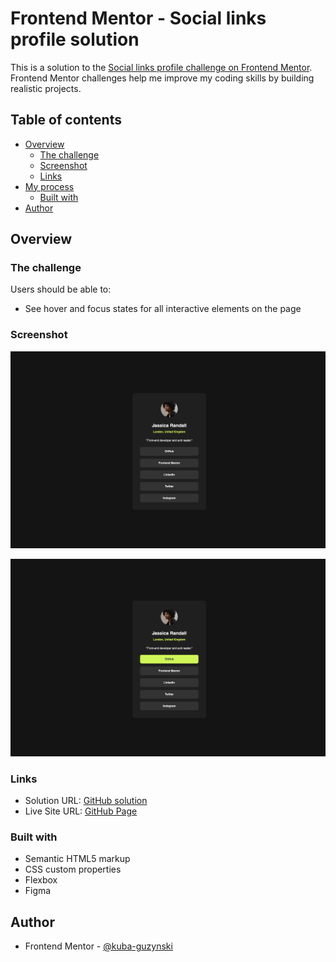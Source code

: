 # Frontend Mentor - Social links profile solution

This is a solution to the [Social links profile challenge on Frontend Mentor](https://www.frontendmentor.io/challenges/social-links-profile-UG32l9m6dQ). Frontend Mentor challenges help me improve my coding skills by building realistic projects. 

## Table of contents

- [Overview](#overview)
  - [The challenge](#the-challenge)
  - [Screenshot](#screenshot)
  - [Links](#links)
- [My process](#my-process)
  - [Built with](#built-with)
- [Author](#author)



## Overview

### The challenge

Users should be able to:

- See hover and focus states for all interactive elements on the page

### Screenshot

![](./screenshot1.jpg)

![](./screenshot2.jpg)

### Links

- Solution URL: [GitHub solution](https://github.com/kuba-guzynski/social-links-profile-FrontendMentorProject)
- Live Site URL: [GitHub Page](https://kuba-guzynski.github.io/social-links-profile-FrontendMentorProject/)

### Built with

- Semantic HTML5 markup
- CSS custom properties
- Flexbox
- Figma


## Author

- Frontend Mentor - [@kuba-guzynski](https://www.frontendmentor.io/profile/kuba-guzynski)

